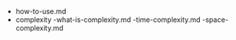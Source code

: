 - how-to-use.md
- complexity
    -what-is-complexity.md
    -time-complexity.md
    -space-complexity.md